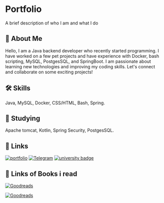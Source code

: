 
# Portfolio
A brief description of who I am and what I do


## 🚀 About Me
Hello, I am a Java backend developer who recently started programming. I have worked on a few pet projects and have experience with Docker, bash scripting, MySQL, PostgesSQL, and SpringBoot. I am passionate about learning new technologies and improving my coding skills. Let's connect and collaborate on some exciting projects!


## 🛠 Skills
Java, MySQL, Docker, CSS/HTML, Bash, Spring.
## 📗 Studying
Apache tomcat, Kotlin, Spring Security, PostgesSQL.

## 🔗 Links
[![portfolio]([https://img.shields.io/badge/my_portfolio-000?style=for-the-badge&logo=ko-fi&logoColor=white)](https://github.com/NightEcho1](https://drive.google.com/drive/folders/1mQy2JNFTRgBIRel3xXzs7PSx2V3vXUvP?usp=sharing))
[![Telegram](https://img.shields.io/badge/telegram-2CA5E0?style=for-the-badge&logo=telegram&logoColor=white)](https://t.me/nothinginterestedatall)
[![university badge](https://img.shields.io/badge/university-800000?style=for-the-badge&logo=university&logoColor=white)](https://www.sut.ru/)

## 🔗 Links of Books i read
[![Goodreads](https://img.shields.io/badge/Goodreads-372213?style=for-the-badge&logo=goodreads&logoColor=white)](https://www.amazon.com/Clean-Code-Handbook-Software-Craftsmanship/dp/0132350882/ref=sr_1_1?crid=3C4KYB818Y32K&dib=eyJ2IjoiMSJ9.eUeDq4BPqNYI52SOU-OcJxFxSsYuG75qnwKh2Q1vEf16mzt5FrbVOTMW62VC3tHZgxtt4RHZsb8jqCYHakHRq_9EHUSW_IuLlSzXbKFLpC0IY-_mPmKNz9BVRtWTeLm_YaS48kK3dg3BcyCa39R6hdjeDQSdD4ZSfJN0xkd7BbZruALsytVsblmMwEYfiBb-TTydyw9rrO2yA6mgV97-mBS_BV5AIgaZ2-zheADLo7c.wCXgcpyqNtDmpl4PouuM6VRQHqgJHxzQ_z_rPj8xVos&dib_tag=se&keywords=clean+code+by+robert+c.+martin&qid=1715554623&s=books&sprefix=Clean+Code+ro%2Cstripbooks-intl-ship%2C172&sr=1-1&xpid=-q53tR05sZ8iR)

[![Goodreads](https://img.shields.io/badge/Goodreads-372213?style=for-the-badge&logo=goodreads&logoColor=white)](https://www.rcsdk12.org/cms/lib/NY01001156/Centricity/Domain/4951/Head_First_Java_Second_Edition.pdf)


